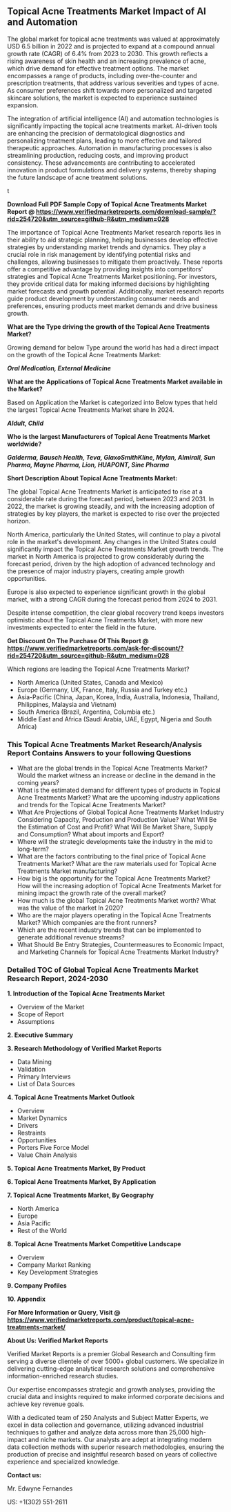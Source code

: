<h2>Topical Acne Treatments Market Impact of AI and Automation</h2><p>The global market for topical acne treatments was valued at approximately USD 6.5 billion in 2022 and is projected to expand at a compound annual growth rate (CAGR) of 6.4% from 2023 to 2030. This growth reflects a rising awareness of skin health and an increasing prevalence of acne, which drive demand for effective treatment options. The market encompasses a range of products, including over-the-counter and prescription treatments, that address various severities and types of acne. As consumer preferences shift towards more personalized and targeted skincare solutions, the market is expected to experience sustained expansion.</p><p>The integration of artificial intelligence (AI) and automation technologies is significantly impacting the topical acne treatments market. AI-driven tools are enhancing the precision of dermatological diagnostics and personalizing treatment plans, leading to more effective and tailored therapeutic approaches. Automation in manufacturing processes is also streamlining production, reducing costs, and improving product consistency. These advancements are contributing to accelerated innovation in product formulations and delivery systems, thereby shaping the future landscape of acne treatment solutions.</p>t</p><p id="" class=""><strong>Download Full PDF Sample Copy of Topical Acne Treatments Market Report @ <a href="https://www.verifiedmarketreports.com/download-sample/?rid=254720&utm_source=github-R&utm_medium=028" target="_blank">https://www.verifiedmarketreports.com/download-sample/?rid=254720&utm_source=github-R&utm_medium=028</a></strong></p><p>The importance of&nbsp;Topical Acne Treatments Market research reports lies in their ability to aid strategic planning, helping businesses develop effective strategies by understanding market trends and dynamics. They play a crucial role in risk management by identifying potential risks and challenges, allowing businesses to mitigate them proactively. These reports offer a competitive advantage by providing insights into competitors' strategies and Topical Acne Treatments Market positioning. For investors, they provide critical data for making informed decisions by highlighting market forecasts and growth potential. Additionally, market research reports guide product development by understanding consumer needs and preferences, ensuring products meet market demands and drive business growth.</p><p><strong>What are the&nbsp;Type driving the growth of the Topical Acne Treatments Market?</strong></p><p id="" class="">Growing demand for below Type around the world has had a direct impact on the growth of the Topical Acne Treatments Market:</p><em><strong>Oral Medication, External Medicine</strong></em></p><strong>What are the&nbsp;Applications&nbsp;of Topical Acne Treatments Market available in the Market?</strong></p><p id="" class="">Based on Application the Market is categorized into Below types that held the largest Topical Acne Treatments Market share In 2024.</p><em><strong>Aldult, Child</strong></em></p><strong>Who is the largest Manufacturers of Topical Acne Treatments Market worldwide?</strong></p><p><em><strong>Galderma, Bausch Health, Teva, GlaxoSmithKline, Mylan, Almirall, Sun Pharma, Mayne Pharma, Lion, HUAPONT, Sine Pharma</strong></em></p><p id="" class=""><strong>Short Description About Topical Acne Treatments Market:</strong></p><p>The global Topical Acne Treatments Market is anticipated to rise at a considerable rate during the forecast period, between 2023 and 2031. In 2022, the market is growing steadily, and with the increasing adoption of strategies by key players, the market is expected to rise over the projected horizon.</p><p>North America, particularly the United States, will continue to play a pivotal role in the market's development. Any changes in the United States could significantly impact the Topical Acne Treatments Market growth trends. The market in North America is projected to grow considerably during the forecast period, driven by the high adoption of advanced technology and the presence of major industry players, creating ample growth opportunities.</p><p>Europe is also expected to experience significant growth in the global market, with a strong CAGR during the forecast period from 2024 to 2031.</p><p>Despite intense competition, the clear global recovery trend keeps investors optimistic about the Topical Acne Treatments Market, with more new investments expected to enter the field in the future.</p><p id="" class=""><strong>Get Discount On The Purchase Of This Report @ <a href="https://www.verifiedmarketreports.com/ask-for-discount/?rid=254720&utm_source=github-R&utm_medium=028" target="_blank">https://www.verifiedmarketreports.com/ask-for-discount/?rid=254720&utm_source=github-R&utm_medium=028</a></strong></p>Which regions are leading the Topical Acne Treatments Market?</p><ul><li>North America (United States, Canada and Mexico)</li><li>Europe (Germany, UK, France, Italy, Russia and Turkey etc.)</li><li>Asia-Pacific (China, Japan, Korea, India, Australia, Indonesia, Thailand, Philippines, Malaysia and Vietnam)</li><li>South America (Brazil, Argentina, Columbia etc.)</li><li>Middle East and Africa (Saudi Arabia, UAE, Egypt, Nigeria and South Africa)</li></ul><h3 id="" class="">This Topical Acne Treatments Market Research/Analysis Report Contains Answers to your following Questions</h3><ul><li>What are the global trends in the Topical Acne Treatments Market? Would the market witness an increase or decline in the demand in the coming years?</li><li>What is the estimated demand for different types of products in Topical Acne Treatments Market? What are the upcoming industry applications and trends for the Topical Acne Treatments Market?</li><li>What Are Projections of Global Topical Acne Treatments Market Industry Considering Capacity, Production and Production Value? What Will Be the Estimation of Cost and Profit? What Will Be Market Share, Supply and Consumption? What about imports and Export?</li><li>Where will the strategic developments take the industry in the mid to long-term?</li><li>What are the factors contributing to the final price of Topical Acne Treatments Market? What are the raw materials used for Topical Acne Treatments Market manufacturing?</li><li>How big is the opportunity for the Topical Acne Treatments Market? How will the increasing adoption of Topical Acne Treatments Market for mining impact the growth rate of the overall market?</li><li>How much is the global Topical Acne Treatments Market worth? What was the value of the market In 2020?</li><li>Who are the major players operating in the Topical Acne Treatments Market? Which companies are the front runners?</li><li>Which are the recent industry trends that can be implemented to generate additional revenue streams?</li><li>What Should Be Entry Strategies, Countermeasures to Economic Impact, and Marketing Channels for Topical Acne Treatments Market Industry?</li></ul><h3 id="" class="">Detailed TOC of Global Topical Acne Treatments Market Research Report, 2024-2030</h3><p id="" class=""><strong>1. Introduction of the Topical Acne Treatments Market</strong></p><ul><li>Overview of the Market</li><li>Scope of Report</li><li>Assumptions</li></ul><p id="" class=""><strong>2. Executive Summary</strong></p><p id="" class=""><strong>3. Research Methodology of Verified Market Reports</strong></p><ul><li>Data Mining</li><li>Validation</li><li>Primary Interviews</li><li>List of Data Sources</li></ul><p id="" class=""><strong>4. Topical Acne Treatments Market Outlook</strong></p><ul><li>Overview</li><li>Market Dynamics</li><li>Drivers</li><li>Restraints</li><li>Opportunities</li><li>Porters Five Force Model</li><li>Value Chain Analysis</li></ul><p id="" class=""><strong>5. Topical Acne Treatments Market, By Product</strong></p><p id="" class=""><strong>6. Topical Acne Treatments Market, By Application</strong></p><p id="" class=""><strong>7. Topical Acne Treatments Market, By Geography</strong></p><ul><li>North America</li><li>Europe</li><li>Asia Pacific</li><li>Rest of the World</li></ul><p id="" class=""><strong>8. Topical Acne Treatments Market Competitive Landscape</strong></p><ul><li>Overview</li><li>Company Market Ranking</li><li>Key Development Strategies</li></ul><p id="" class=""><strong>9. Company Profiles</strong></p><p id="" class=""><strong>10. Appendix</strong></p><p id="" class=""><strong>For More Information or Query, Visit @ <a href="https://www.verifiedmarketreports.com/product/topical-acne-treatments-market/" target="_blank">https://www.verifiedmarketreports.com/product/topical-acne-treatments-market/</a></strong></p><p id="" class=""><strong>About Us: Verified Market Reports</strong></p><p id="" class="">Verified Market Reports is a premier Global Research and Consulting firm serving a diverse clientele of over 5000+ global customers. We specialize in delivering cutting-edge analytical research solutions and comprehensive information-enriched research studies.</p><p id="" class="">Our expertise encompasses strategic and growth analyses, providing the crucial data and insights required to make informed corporate decisions and achieve key revenue goals.</p><p id="" class="">With a dedicated team of 250 Analysts and Subject Matter Experts, we excel in data collection and governance, utilizing advanced industrial techniques to gather and analyze data across more than 25,000 high-impact and niche markets. Our analysts are adept at integrating modern data collection methods with superior research methodologies, ensuring the production of precise and insightful research based on years of collective experience and specialized knowledge.</p><p id="" class=""><strong>Contact us:</strong></p><p id="" class="">Mr. Edwyne Fernandes</p><p id="" class="">US: +1(302) 551-2611</p>
